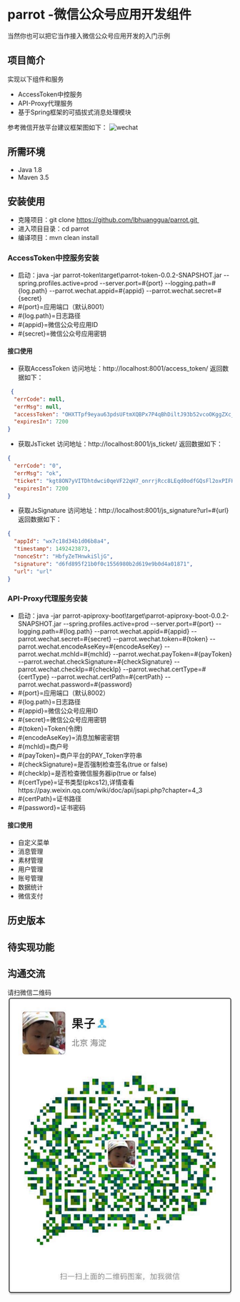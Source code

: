 # parrot -微信公众号应用开发组件
 当然你也可以把它当作接入微信公众号应用开发的入门示例
## 项目简介

实现以下组件和服务
* AccessToken中控服务
* API-Proxy代理服务
* 基于Spring框架的可插拔式消息处理模块

参考微信开放平台建议框架图如下：
![wechat](http://mmbiz.qpic.cn/mmbiz_png/PiajxSqBRaEIQxibpLbyuSK9XkjDgZoL0xnC7SUbrIRwI8NhEGFeax6HoPcTMDqKGYxaSoNqBwocrj70Pt1EcKnQ/0?wx_fmt=png)

## 所需环境
* Java 1.8
* Maven 3.5

## 安装使用
 * 克隆项目：git clone https://github.com/lbhuanggua/parrot.git  
 * 进入项目目录：cd parrot
 * 编译项目：mvn clean install
### AccessToken中控服务安装
 * 启动：java -jar parrot-token\target\parrot-token-0.0.2-SNAPSHOT.jar --spring.profiles.active=prod --server.port=#{port} --logging.path=#{log.path} --parrot.wechat.appid=#{appid} --parrot.wechat.secret=#{secret}
 * #{port}=应用端口（默认8001）
 * #{log.path}=日志路径
 * #{appid}=微信公众号应用ID
 * #{secret}=微信公众号应用密钥
#### 接口使用
* 获取AccessToken
访问地址：http://localhost:8001/access_token/
返回数据如下：
```json
 {
  "errCode": null,
  "errMsg": null,
  "accessToken": "OHXTTpf9eyau63pdsUFtmXQBPx7P4qBhDiltJ93b52vcoOKggZXc_zToN-Ys1sRDCRubHj1FUYs2zIN4DxCIJOs6beUpj0oguePV0tGh-KmHWBGHcduG3-21meL1X72uZJZbAFAGQG",
  "expiresIn": 7200
}
```
* 获取JsTicket
访问地址：http://localhost:8001/js_ticket/
返回数据如下：
```json
{
  "errCode": "0",
  "errMsg": "ok",
  "ticket": "kgt8ON7yVITDhtdwci0qeVF22qH7_onrrjRcc8LEqd0odfGQsFl2oxPIFHhGzgAx0_80OPOlG-tlcz_3xntdlQ",
  "expiresIn": 7200
}
```
* 获取JsSignature
访问地址：http://localhost:8001/js_signature?url=#{url}
返回数据如下：
```json
{
  "appId": "wx7c18d34b1d06b8a4",
  "timestamp": 1492423873,
  "nonceStr": "HbfyZeTHnwkiSljG",
  "signature": "d6fd895f21b0f0c1556980b2d619e9b0d4a01871",
  "url": "url"
}
```
### API-Proxy代理服务安装
 * 启动：java -jar parrot-apiproxy-boot\target\parrot-apiproxy-boot-0.0.2-SNAPSHOT.jar --spring.profiles.active=prod --server.port=#{port} --logging.path=#{log.path} --parrot.wechat.appid=#{appid} --parrot.wechat.secret=#{secret} --parrot.wechat.token=#{token} --parrot.wechat.encodeAseKey=#{encodeAseKey} --parrot.wechat.mchId=#{mchId} --parrot.wechat.payToken=#{payToken} --parrot.wechat.checkSignature=#{checkSignature} --parrot.wechat.checkIp=#{checkIp} --parrot.wechat.certType=#{certType} --parrot.wechat.certPath=#{certPath} --parrot.wechat.password=#{password}
 * #{port}=应用端口（默认8002）
 * #{log.path}=日志路径
 * #{appid}=微信公众号应用ID
 * #{secret}=微信公众号应用密钥
 * #{token}=Token(令牌)
 * #{encodeAseKey}=消息加解密密钥
 * #{mchId}=商户号
 * #{payToken}=商户平台的PAY_Token字符串
 * #{checkSignature}=是否强制检查签名(true or false) 
 * #{checkIp}=是否检查微信服务器ip(true or false) 
 * #{certType}=证书类型(pkcs12),详情查看https://pay.weixin.qq.com/wiki/doc/api/jsapi.php?chapter=4_3
 * #{certPath}=证书路径
 * #{password}=证书密码
#### 接口使用
* 自定义菜单
* 消息管理
* 素材管理
* 用户管理
* 账号管理
* 数据统计
* 微信支付
## 历史版本
## 待实现功能
## 沟通交流
请扫微信二维码
![guozi](https://github.com/lbhuanggua/parrot/blob/master/wechat.jpg) 
